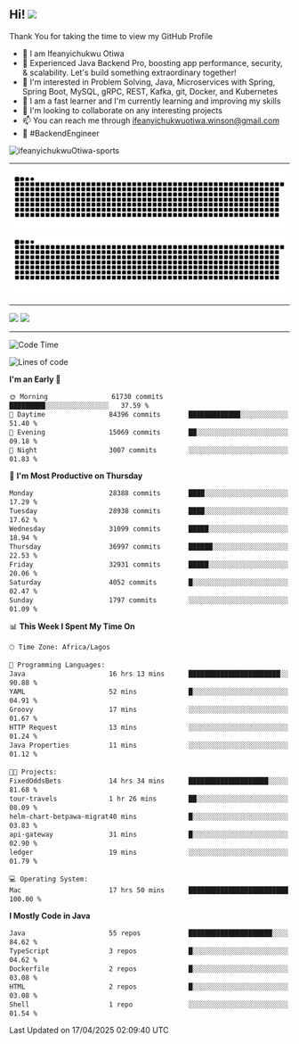 <!-- BLOG-POST-LIST:START --><!-- BLOG-POST-LIST:END -->

## Hi! <img src="https://media.giphy.com/media/hvRJCLFzcasrR4ia7z/giphy.gif" width="4%"> 

Thank You for taking the time to view my GitHub Profile

- 👋 I am Ifeanyichukwu Otiwa
- 🚀 Experienced Java Backend Pro, boosting app performance, security, & scalability. Let's build something extraordinary together!
- 👀 I'm interested in Problem Solving, Java, Microservices with Spring, Spring Boot, MySQL, gRPC, REST, Kafka, git, Docker, and Kubernetes
- 🌱 I am a fast learner and I'm currently learning and improving my skills
- 💞️ I'm looking to collaborate on any interesting projects
- 📫 You can reach me through ifeanyichukwuotiwa.winson@gmail.com
- 🚀 #BackendEngineer

<p align="left" marginTop="10px"> <img src="https://komarev.com/ghpvc/?username=ifeanyichukwuOtiwa-sports&label=Profile%20views&color=0e75b6&style=for-the-badge" alt="ifeanyichukwuOtiwa-sports" /> </p>

***

<!--🐍📈SNAKEGRAPH / 🌐WEBSITE: https://github.com/Platane/snk -->
![github contribution grid snake animation](https://raw.githubusercontent.com/ifeanyichukwuOtiwa-sports/ifeanyichukwuOtiwa-sports/output/github-contribution-grid-snake-dark.svg#gh-dark-mode-only)![github contribution grid snake animation](https://raw.githubusercontent.com/ifeanyichukwuOtiwa-sports/ifeanyichukwuOtiwa-sports/output/github-contribution-grid-snake.svg#gh-light-mode-only)

***

<p float="left">
  <img float="left" src="https://github-readme-stats.vercel.app/api?username=ifeanyichukwuOtiwa-sports&count_private=true&include_all_commits=true&theme=react&show_icons=true" />
  <img float="right" src="https://github-readme-stats.vercel.app/api/top-langs/?username=ifeanyichukwuOtiwa-sports&layout=compact&show_icons=true&theme=react" /> 
</p>

***



<!--START_SECTION:waka-->
![Code Time](http://img.shields.io/badge/Code%20Time-3%2C626%20hrs%2032%20mins-blue)

![Lines of code](https://img.shields.io/badge/From%20Hello%20World%20I%27ve%20Written-46.2%20million%20lines%20of%20code-blue)

**I'm an Early 🐤** 

```text
🌞 Morning                61730 commits       █████████░░░░░░░░░░░░░░░░   37.59 % 
🌆 Daytime                84396 commits       █████████████░░░░░░░░░░░░   51.40 % 
🌃 Evening                15069 commits       ██░░░░░░░░░░░░░░░░░░░░░░░   09.18 % 
🌙 Night                  3007 commits        ░░░░░░░░░░░░░░░░░░░░░░░░░   01.83 % 
```
📅 **I'm Most Productive on Thursday** 

```text
Monday                   28388 commits       ████░░░░░░░░░░░░░░░░░░░░░   17.29 % 
Tuesday                  28938 commits       ████░░░░░░░░░░░░░░░░░░░░░   17.62 % 
Wednesday                31099 commits       █████░░░░░░░░░░░░░░░░░░░░   18.94 % 
Thursday                 36997 commits       ██████░░░░░░░░░░░░░░░░░░░   22.53 % 
Friday                   32931 commits       █████░░░░░░░░░░░░░░░░░░░░   20.06 % 
Saturday                 4052 commits        █░░░░░░░░░░░░░░░░░░░░░░░░   02.47 % 
Sunday                   1797 commits        ░░░░░░░░░░░░░░░░░░░░░░░░░   01.09 % 
```


📊 **This Week I Spent My Time On** 

```text
🕑︎ Time Zone: Africa/Lagos

💬 Programming Languages: 
Java                     16 hrs 13 mins      ███████████████████████░░   90.88 % 
YAML                     52 mins             █░░░░░░░░░░░░░░░░░░░░░░░░   04.91 % 
Groovy                   17 mins             ░░░░░░░░░░░░░░░░░░░░░░░░░   01.67 % 
HTTP Request             13 mins             ░░░░░░░░░░░░░░░░░░░░░░░░░   01.24 % 
Java Properties          11 mins             ░░░░░░░░░░░░░░░░░░░░░░░░░   01.12 % 

🐱‍💻 Projects: 
FixedOddsBets            14 hrs 34 mins      ████████████████████░░░░░   81.68 % 
tour-travels             1 hr 26 mins        ██░░░░░░░░░░░░░░░░░░░░░░░   08.09 % 
helm-chart-betpawa-migrat40 mins             █░░░░░░░░░░░░░░░░░░░░░░░░   03.83 % 
api-gateway              31 mins             █░░░░░░░░░░░░░░░░░░░░░░░░   02.90 % 
ledger                   19 mins             ░░░░░░░░░░░░░░░░░░░░░░░░░   01.79 % 

💻 Operating System: 
Mac                      17 hrs 50 mins      █████████████████████████   100.00 % 
```

**I Mostly Code in Java** 

```text
Java                     55 repos            █████████████████████░░░░   84.62 % 
TypeScript               3 repos             █░░░░░░░░░░░░░░░░░░░░░░░░   04.62 % 
Dockerfile               2 repos             █░░░░░░░░░░░░░░░░░░░░░░░░   03.08 % 
HTML                     2 repos             █░░░░░░░░░░░░░░░░░░░░░░░░   03.08 % 
Shell                    1 repo              ░░░░░░░░░░░░░░░░░░░░░░░░░   01.54 % 
```




 Last Updated on 17/04/2025 02:09:40 UTC
<!--END_SECTION:waka-->

<!--
<p align="center">
![trophy](https://github-profile-trophy.vercel.app/?username=ifeanyichukwuOtiwa-sports&theme=onedark) (https://github.com/ryo-ma/github-profile-trophy)
</p>
-->

<!---
ifeanyi-otiwa/ifeanyi-otiwa is a ✨ special ✨ repository because its `README.md` (this file) appears on your GitHub profile.
You can click the Preview link to take a look at your changes.
--->

